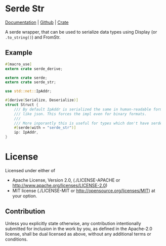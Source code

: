 Serde Str
=========

[Documentation](https://docs.rs/serde_str) |
[Github](https://github.com/tailhook/serde-str) |
[Crate](https://crates.io/crates/serde_str)

A serde wrapper, that can be used to serialize data types using Display
(or `.to_string()`) and FromStr.

Example
-------

```rust
#[macro_use]
extern crate serde_derive;

extern crate serde;
extern crate serde_str;

use std::net::IpAddr;

#[derive(Serialize, Deserialize)]
struct Struct {
    /// By default IpAddr is serialized the same in human-readable formats
    /// like json. This forces the impl even for binary formats.
    ///
    /// More inporantly this is useful for types which don't have serde impl.
    #[serde(with = "serde_str")]
    ip: IpAddr,
}
```


License
=======

Licensed under either of

* Apache License, Version 2.0,
  (./LICENSE-APACHE or http://www.apache.org/licenses/LICENSE-2.0)
* MIT license (./LICENSE-MIT or http://opensource.org/licenses/MIT)
  at your option.

Contribution
------------

Unless you explicitly state otherwise, any contribution intentionally
submitted for inclusion in the work by you, as defined in the Apache-2.0
license, shall be dual licensed as above, without any additional terms or
conditions.

